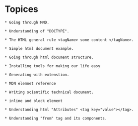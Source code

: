# Topices

    * Going through MND.

    * Understanding of "DOCTYPE".
    
    * The HTML general rule <tagName> some content </tagName>.

    * Simple html document example.

    * Going through html document structure.

    * Installing tools for making our life easy

    * Generating with extenstion.

    * MDN elemnet reference

    * Writing scientific technical document.

    * inline and block element 

    * Understanding html "Attributes" <tag key="value"></tag>.

    * Understanding "from" tag and its components.


